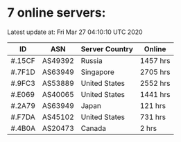 # 7 online servers:

Latest update at: Fri Mar 27 04:10:10 UTC 2020

| ID | ASN | Server Country | Online |
| -- | --- | -------------- | ------ |
| #.15CF | AS49392 | Russia | 1457 hrs |
| #.7F1D | AS63949 | Singapore | 2705 hrs |
| #.9FC3 | AS53889 | United States | 2552 hrs |
| #.E069 | AS40065 | United States | 1441 hrs |
| #.2A79 | AS63949 | Japan | 121 hrs |
| #.F7DA | AS45102 | United States | 731 hrs |
| #.4B0A | AS20473 | Canada | 2 hrs |

